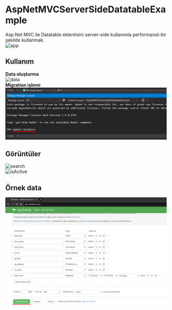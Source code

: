 # AspNetMVCServerSideDatatableExample
Asp.Net MVC ile Datatable eklentisini server-side kullanımla performanslı bir şekilde kullanmak. <br/>
![app](https://github.com/RTDemiray/AspNetMVCServerSideDatatableExample/blob/master/Foto%C4%9Fraflar/asp_net_mvc_ef.png) <br />
## Kullanım
**Data oluşturma** <br />
![data](https://github.com/RTDemiray/AspNetMVCServerSideDatatableExample/blob/master/Foto%C4%9Fraflar/Data_olusturma.png) <br />
**Migration işlemi** <br />
![migration](https://github.com/RTDemiray/AspNetMVCServerSideDatatableExample/blob/master/Foto%C4%9Fraflar/Migration_islemi.png) <br />
## Görüntüler
![search](https://github.com/RTDemiray/AspNetMVCServerSideDatatableExample/blob/master/Foto%C4%9Fraflar/datatable_arama.gif) <br />
![isActive](https://github.com/RTDemiray/AspNetMVCServerSideDatatableExample/blob/master/Foto%C4%9Fraflar/datatable_aktif_pasif.gif) <br />
## Örnek data
![data](https://github.com/RTDemiray/AspNetMVCServerSideDatatableExample/blob/master/Foto%C4%9Fraflar/mockaroo.com.png)


